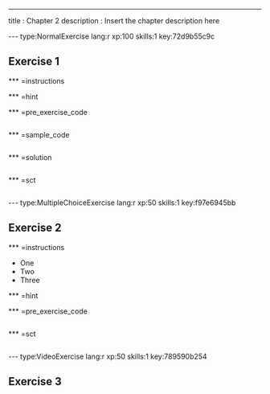 ---
title       : Chapter 2
description : Insert the chapter description here

--- type:NormalExercise lang:r xp:100 skills:1 key:72d9b55c9c
## Exercise 1


*** =instructions

*** =hint

*** =pre_exercise_code
```{r}

```

*** =sample_code
```{r}

```

*** =solution
```{r}

```

*** =sct
```{r}

```

--- type:MultipleChoiceExercise lang:r xp:50 skills:1 key:f97e6945bb
## Exercise 2


*** =instructions
- One
- Two
- Three

*** =hint

*** =pre_exercise_code
```{r}

```

*** =sct
```{r}

```

--- type:VideoExercise lang:r xp:50 skills:1 key:789590b254
## Exercise 3

